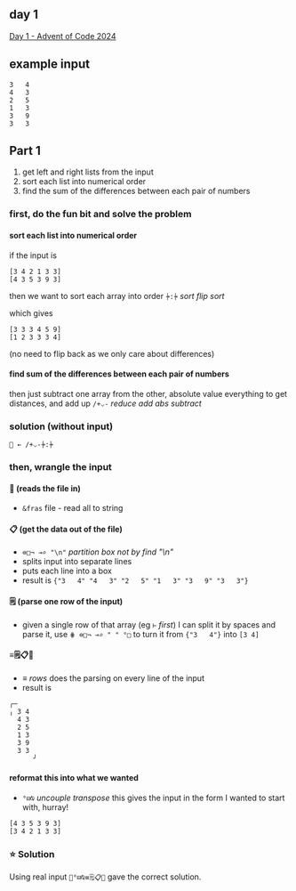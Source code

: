 
## day 1

[Day 1 - Advent of Code 2024](https://adventofcode.com/2024/day/1)

## example input
```
3   4
4   3
2   5
1   3
3   9
3   3
```

## Part 1
1. get left and right lists from the input
2. sort each list into numerical order
3. find the sum of the differences between each pair of numbers

### first, do the fun bit and solve the problem

#### sort each list into numerical order

if the input is
```
[3 4 2 1 3 3]
[4 3 5 3 9 3]
```

then we want to sort each array into order
`⍆:⍆` *sort flip sort*

which gives
```
[3 3 3 4 5 9]
[1 2 3 3 3 4]
```
(no need to flip back as we only care about differences)

#### find sum of the differences between each pair of numbers

then just subtract one array from the other, absolute value everything to get distances, and add up
`/+⌵-` *reduce add abs subtract*

### solution (without input)
 `📩 ← /+⌵-⍆:⍆`

### then, wrangle the input

#### 💾 (reads the file in)
- `&fras` file - read all to string

#### 📋 (get the data out of the file)
- `⊜□¬ ⊸⌕ "\n"` *partition box not by find "\n"*
- splits input into separate lines
- puts each line into a box
- result is `{"3   4" "4   3" "2   5" "1   3" "3   9" "3   3"}`

#### 🗒️ (parse one row of the input)
- given a single row of that array (eg `⊢` *first*) I can split it by spaces and parse it, use `⋕ ⊜□¬ ⊸⌕ " " °□` to turn it from `{"3   4"}` into `[3 4]`

#### ≡🗒️📋💾
- ≡ *rows* does the parsing on every line of the input 
- result is

```
╭─     
╷ 3 4  
  4 3  
  2 5  
  1 3  
  3 9  
  3 3  
	  ╯
```

#### reformat this into what we wanted
- `°⊟⍉` *uncouple* *transpose*
this gives the input in the form I wanted to start with, hurray!
```
[4 3 5 3 9 3]
[3 4 2 1 3 3]
```


### ⭐️ Solution
Using real input `📩°⊟⍉≡🗒️📋💾` gave the correct solution.
